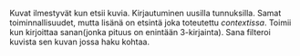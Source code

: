 Kuvat ilmestyvät kun etsii kuvia. Kirjautuminen uusilla tunnuksilla.
Samat toiminnallisuudet, mutta lisänä on etsintä joka toteutettu _contextissa_. Toimii kun kirjoittaa sanan(jonka pituus on enintään 3-kirjainta). Sana filteroi kuvista sen kuvan jossa haku kohtaa.

